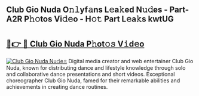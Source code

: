 ## Club Gio Nuda O𝚗𝚕yf𝚊ns L𝚎a𝚔ed N𝚞𝚍es - Part-A2R P𝚑𝚘tos Vi𝚍𝚎o - H𝚘𝚝 Part L𝚎a𝚔s kwtUG

# <h2><a href="http://kfdj68.oniu.top/?m=Club+Gio+Nuda">🔗👉 🔴 Club Gio Nuda P𝚑ot𝚘𝚜 V𝚒d𝚎o</a></h2>

[![Club Gio Nuda Nu𝚍e𝚜](https://i.imgur.com/0qMVB7G.gif)](http://kfdj68.oniu.top/?m=Club+Gio+Nuda)
Digital media creator and web entertainer Club Gio Nuda, known for distributing dance and lifestyle knowledge through solo and collaborative dance presentations and short videos. Exceptional choreographer Club Gio Nuda, famed for their remarkable abilities and achievements in creating dance routines.  
